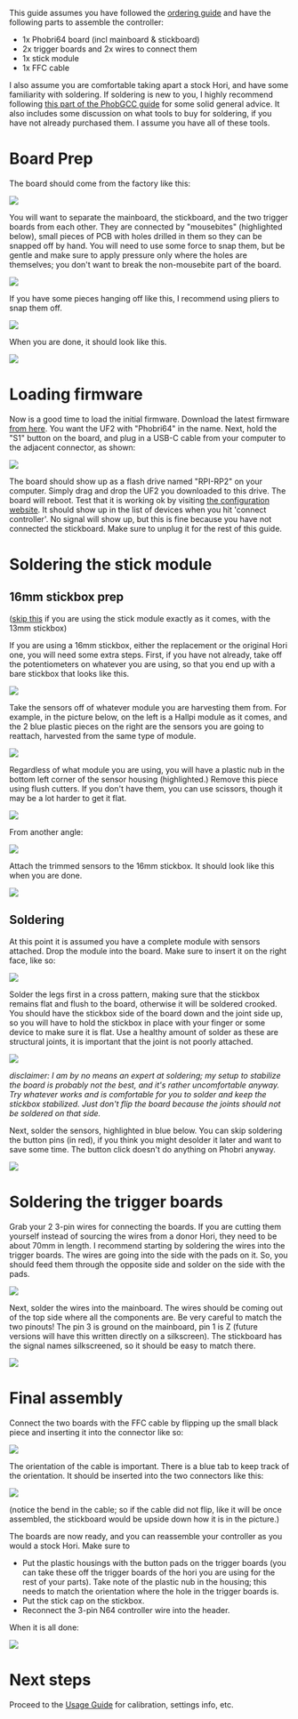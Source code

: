 This guide assumes you have followed the [ordering guide](./Ordering_Guide.md) and have the following parts to assemble the controller:

* 1x Phobri64 board (incl mainboard & stickboard)
* 2x trigger boards and 2x wires to connect them
* 1x stick module
* 1x FFC cable

I also assume you are comfortable taking apart a stock Hori, and have some familiarity with soldering. If soldering is new to you, I  highly recommend following [this part of the PhobGCC guide](https://github.com/PhobGCC/PhobGCC-doc/blob/main/For_Makers/Build_Guide_2.0.md#soldering-interlude) for some solid general advice. It also includes some discussion on what tools to buy for soldering, if you have not already purchased them. I assume you have all of these tools.

# Board Prep

The board should come from the factory like this:

![](img/build/factory.jpeg)

You will want to separate the mainboard, the stickboard, and the two trigger boards from each other. They are connected by "mousebites" (highlighted below), small pieces of PCB with holes drilled in them so they can be snapped off by hand. You will need to use some force to snap them, but be gentle and make sure to apply pressure only where the holes are themselves; you don't want to break the non-mousebite part of the board.

![](img/build/factory_mousebites.jpeg)

If you have some pieces hanging off like this, I recommend using pliers to snap them off. 

![](img/build/piece.jpeg)

When you are done, it should look like this.

![](img/build/factory_broken.jpeg)

# Loading firmware

Now is a good time to load the initial firmware. Download the latest firmware [from here](https://github.com/ZenithControlLabs/Zenith_FW/releases). You want the UF2 with "Phobri64" in the name. Next, hold the "S1" button on the board, and plug in a USB-C cable from your computer to the adjacent connector, as shown:

![](img/build/flashing2.gif)

The board should show up as a flash drive named "RPI-RP2" on your computer. Simply drag and drop the UF2 you downloaded to this drive. The board will reboot. Test that it is working ok by visiting [the configuration website](https://zenithcontrollabs.github.io/Zenith_FW/web/platforms/phobri64/). It should show up in the list of devices when you hit 'connect controller'. No signal will show up, but this is fine because you have not connected the stickboard. Make sure to unplug it for the rest of this guide.

# Soldering the stick module

## 16mm stickbox prep

([skip this](#soldering) if you are using the stick module exactly as it comes, with the 13mm stickbox)

If you are using a 16mm stickbox, either the replacement or the original Hori one, you will need some extra steps. First, if you have not already, take off the potentiometers on whatever you are using, so that you end up with a bare stickbox that looks like this.

![](img/build/16mm_bare.jpeg)

Take the sensors off of whatever module you are harvesting them from. For example, in the picture below, on the left is a Hallpi module as it comes, and the 2 blue plastic pieces on the right are the sensors you are going to reattach, harvested from the same type of module.

![](img/build/module_sensors.jpeg)

Regardless of what module you are using, you will have a plastic nub in the bottom left corner of the sensor housing (highlighted.) Remove this piece using flush cutters. If you don't have them, you can use scissors, though it may be a lot harder to get it flat.

![](img/build/nub.jpeg)

From another angle:

![](img/build/nub_alt.jpeg)

Attach the trimmed sensors to the 16mm stickbox. It should look like this when you are done.

![](img/build/16mm_complete.jpeg)

## Soldering

At this point it is assumed you have a complete module with sensors attached. Drop the module into the board. Make sure to insert it on the right face, like so:

![](img/build/insertion.jpeg)

Solder the legs first in a cross pattern, making sure that the stickbox remains flat and flush to the board, otherwise it will be soldered crooked. You should have the stickbox side of the board down and the joint side up, so you will have to hold the stickbox in place with your finger or some device to make sure it is flat. Use a healthy amount of solder as these are structural joints, it is important that the joint is not poorly attached.

![](img/build/soldering2.gif)

*disclaimer: I am by no means an expert at soldering; my setup to stabilize the board is probably not the best, and it's rather uncomfortable anyway. Try whatever works and is comfortable for you to solder and keep the stickbox stabilized. Just don't flip the board because the joints should not be soldered on that side.*

Next, solder the sensors, highlighted in blue below. You can skip soldering the button pins (in red), if you think you might desolder it later and want to save some time. The button click doesn't do anything on Phobri anyway. 

![](img/build/buttons_sensors.jpeg)

# Soldering the trigger boards

Grab your 2 3-pin wires for connecting the boards. If you are cutting them yourself instead of sourcing the wires from a donor Hori, they need to be about 70mm in length. I recommend starting by soldering the wires into the trigger boards. The wires are going into the side with the pads on it. So, you should feed them through the opposite side and solder on the side with the pads.

![](img/build/trigger_wires.jpeg)

Next, solder the wires into the mainboard. The wires should be coming out of the top side where all the components are. Be very careful to match the two pinouts! The pin 3 is ground on the mainboard, pin 1 is Z (future versions will have this written directly on a silkscreen). The stickboard has the signal names silkscreened, so it should be easy to match there.

![](img/build/complete.jpeg)

# Final assembly

Connect the two boards with the FFC cable by flipping up the small black piece and inserting it into the connector like so:

![](img/build/ffc.jpeg)

The orientation of the cable is important. There is a blue tab to keep track of the orientation. It should be inserted into the two connectors like this:

![](img/build/complete_stickboard.jpeg)

(notice the bend in the cable; so if the cable did not flip, like it will be once assembled, the stickboard would be upside down how it is in the picture.)

The boards are now ready, and you can reassemble your controller as you would a stock Hori. Make sure to 

* Put the plastic housings with the button pads on the trigger boards (you can take these off the trigger boards of the hori you are using for the rest of your parts). Take note of the plastic nub in the housing; this needs to match the orientation where the hole in the trigger boards is.
* Put the stick cap on the stickbox.
* Reconnect the 3-pin N64 controller wire into the header.

When it is all done:

![](img/phobri.jpeg)

# Next steps

Proceed to the [Usage Guide](./Usage_Guide.md) for calibration, settings info, etc.










